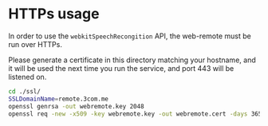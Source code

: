 # HTTPs usage

In order to use the `webkitSpeechRecongition` API, the web-remote must be run over HTTPs.

Please generate a certificate in this directory matching your hostname, and it will be used the next time you run the service, and port 443 will be listened on.

```bash
cd ./ssl/
SSLDomainName=remote.3com.me
openssl genrsa -out webremote.key 2048
openssl req -new -x509 -key webremote.key -out webremote.cert -days 3650 -subj /CN=$SSLDomainName
```
